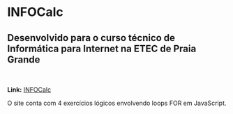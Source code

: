 # INFOCalc
## Desenvolvido para o curso técnico de Informática para Internet na ETEC de Praia Grande
&nbsp;

**Link:** [INFOCalc](https://info-calc.vercel.app/)
&nbsp;

O site conta com 4 exercícios lógicos envolvendo loops FOR em JavaScript.
